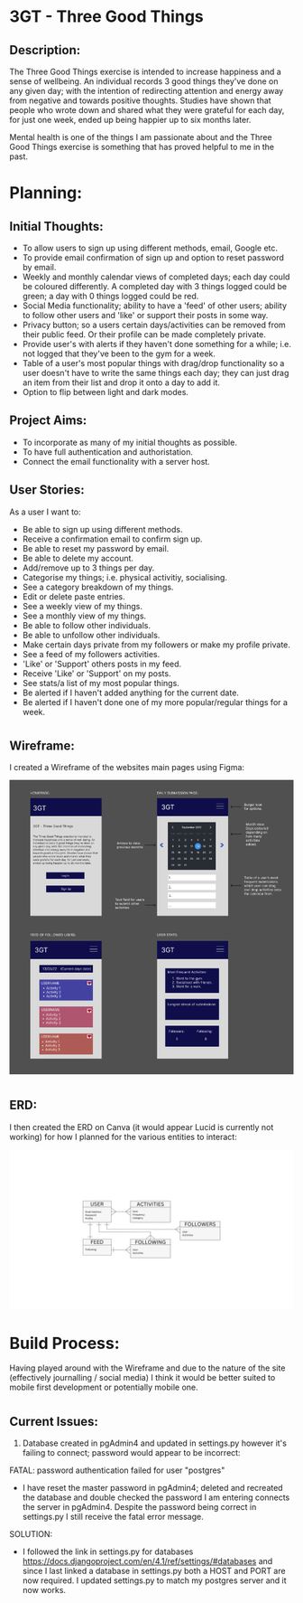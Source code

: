 # 3GT - Three Good Things

## Description:

The	Three Good Things exercise is intended to increase happiness and a sense of	
wellbeing. An individual records 3 good things they've done on any given day; with the intention of redirecting attention and energy away from negative and towards positive thoughts. Studies have shown that people who wrote down and shared what they were grateful for each day, for just one week, ended up being happier up to six months later.

Mental health is one of the things I am passionate about and the Three Good Things exercise is something that has proved helpful to me in the past. 

# Planning:

## Initial Thoughts: 

- To allow users to sign up using different methods, email, Google etc.
- To provide email confirmation of sign up and option to reset password by email.
- Weekly and monthly calendar views of completed days; each day could be coloured differently. A completed day with 3 things logged could be green; a day with 0 things logged could be red.
- Social Media functionality; ability to have a 'feed' of other users; ability to follow other users and 'like' or support their posts in some way.
- Privacy button; so a users certain days/activities can be removed from their public feed. Or their profile can be made completely private. 
- Provide user's with alerts if they haven't done something for a while; i.e. not logged that they've been to the gym for a week.
- Table of a user's most popular things with drag/drop functionality so a user doesn't have to write the same things each day; they can just drag an item from their list and drop it onto a day to add it.
- Option to flip between light and dark modes.

## Project Aims:

- To incorporate as many of my initial thoughts as possible.
- To have full authentication and authoristation.
- Connect the email functionality with a server host.


## User Stories:

As a user I want to:

- Be able to sign up using different methods.
- Receive a confirmation email to confirm sign up.
- Be able to reset my password by email.
- Be able to delete my account.
- Add/remove up to 3 things per day.
- Categorise my things; i.e. physical activitiy, socialising.
- See a category breakdown of my things.
- Edit or delete paste entries. 
- See a weekly view of my things.
- See a monthly view of my things.
- Be able to follow other individuals.
- Be able to unfollow other individuals.
- Make certain days private from my followers or make my profile private.
- See a feed of my followers activities.
- 'Like' or 'Support' others posts in my feed.
- Receive 'Like' or 'Support' on my posts.
- See stats/a list of my most popular things.
- Be alerted if I haven't added anything for the current date.
- Be alerted if I haven't done one of my more popular/regular things for a week.

#

## Wireframe:

I created a Wireframe of the websites main pages using Figma:

![Wireframe](/Images/Wireframe.png)
#


## ERD:

I then created the ERD on Canva (it would appear Lucid is currently not working) for how I planned for the various entities to interact: 

![ERD](/Images/ERD.png)
#

# Build Process:

Having played around with the Wireframe and due to the nature of the site (effectively journalling / social media) I think it would be better suited to mobile first development or potentially mobile one. 
#

## Current Issues:

1. Database created in pgAdmin4 and updated in settings.py however it's failing to connect; password would appear to be incorrect:

FATAL:  password authentication failed for user "postgres"

- I have reset the master password in pgAdmin4; deleted and recreated the database and double checked the password I am entering connects the server in pgAdmin4. Despite the password being correct in settings.py I still receive the fatal error message.

SOLUTION:

- I followed the link in settings.py for databases https://docs.djangoproject.com/en/4.1/ref/settings/#databases and since I last linked a database in settings.py both a HOST and PORT are now required. I updated settings.py to match my postgres server and it now works.


